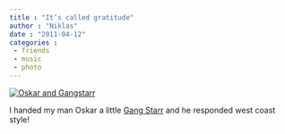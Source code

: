 ```yaml
---
title : "It’s called gratitude"
author : "Niklas"
date : "2011-04-12"
categories : 
 - friends
 - music
 - photo
---
```


[![Oskar and Gangstarr](https://niklasblog.com/wp-content/2011-04-12-oskar.jpg "Oskar and Gangstarr")](https://niklasblog.com/?attachment_id=6707)

I handed my man Oskar a little [Gang Starr](http://en.wikipedia.org/wiki/Gang%20Starr) and he responded west coast style!
